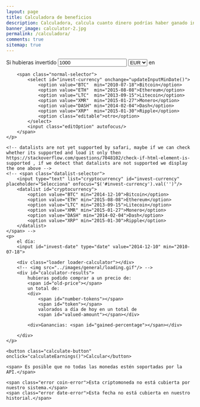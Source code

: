 ```yaml
---
layout: page
title: Calculadora de beneficios
description: Calculadora, calcula cuanto dinero podrías haber ganado invirtiendo en Bitcoin y otras criptomonedas a tiempo.
banner_image: calculator-2.jpg
permalink: /calculadora/
comments: true
sitemap: true
---
```


<div class="calculator-block">
	<p>
		Si hubieras invertido 
		<input id="invest-quantity" type="number" value="1000">
		<select id="invest-fiat">
			<option>EUR</option>
			<option>USD</option>
		</select> en 

		<span class="normal-selector">
			<select id="invest-currency" onchange="updateInputMinDate()">
				<option value="BTC"  min="2010-07-18">Bitcoin</option>
				<option value="ETH"  min="2015-08-08">Ethereum</option>
				<option value="LTC"  min="2013-09-15">Litecoin</option>
				<option value="XMR"  min="2015-01-27">Monero</option>
				<option value="DASH" min="2014-02-04">Dash</option>
				<option value="XRP"  min="2015-01-30">Ripple</option>
				<option class="editable">otro</option>
			</select>
			<input class="editOption" autofocus/>
		</span>
	</p>

	<!-- datalists are not yet supported by safari, maybe if we can check whether its supported and load it only then https://stackoverflow.com/questions/7048102/check-if-html-element-is-supported , if we detect that datalists are not supported we display the one above --> 
	<!-- <span class="datalist-selector">
		<input type="text" list="cryptocurrency" id="invest-currency" placeholder="Selecciona" onfocus="$('#invest-currency').val('')"/>
		<datalist id="cryptocurrency">
			<option value="BTC" min="2014-12-10">Bitcoin</option>
			<option value="ETH" min="2015-08-08">Ethereum</option>
			<option value="LTC" min="2013-09-15">Litecoin</option>
			<option value="XMR" min="2015-01-27">Monero</option>
			<option value="DASH" min="2014-02-04">Dash</option>
			<option value="XRP" min="2015-01-30">Ripple</option>
		</datalist>
	</span> -->
	<p>
		el día:
		<input id="invest-date" type="date" value="2014-12-10" min="2010-07-18">

		<div class="loader loader-calculator"></div>
		<!-- <img src="../images/general/loading.gif"/> -->
		<div id="calculator-results">
			hubieras podido comprar a un precio de:
			<span id="old-price"></span>
			un total de:
			<div>
				<span id="number-tokens"></span> 
				<span id="token"></span>
				valorados a día de hoy en un total de
				<span id="valued-amount"></span></div>

			<div>Ganancias: <span id="gained-percentage"></span></div>

		</div>
	</p>

	<button class="calculate-button" onclick="calculateEarnings()">Calcular</button>

	<span> Es posible que no todas las monedas estén soportadas por la API.</span>

	<span class="error coin-error">Esta criptomoneda no está cubierta por nuestro sistema.</span>
	<span class="error date-error">Esta fecha no está cubierta en nuestro historial.</span>
</div>


<script src="{{ site.baseurl }}/js/plugins.js?{{site.time | date: '%s%N'}}"></script>
<script defer src="{{ site.baseurl }}/js/calculator.js?{{site.time | date: '%s%N'}}"></script>	